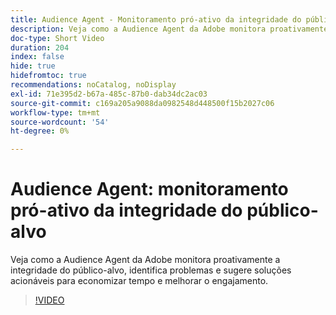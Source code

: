 ```yaml
---
title: Audience Agent - Monitoramento pró-ativo da integridade do público-alvo
description: Veja como a Audience Agent da Adobe monitora proativamente a integridade do público-alvo, identifica problemas e sugere soluções acionáveis para economizar tempo e melhorar o engajamento.
doc-type: Short Video
duration: 204
index: false
hide: true
hidefromtoc: true
recommendations: noCatalog, noDisplay
exl-id: 71e395d2-b67a-485c-87b0-dab34dc2ac03
source-git-commit: c169a205a9088da0982548d448500f15b2027c06
workflow-type: tm+mt
source-wordcount: '54'
ht-degree: 0%

---
```


# Audience Agent: monitoramento pró-ativo da integridade do público-alvo

Veja como a Audience Agent da Adobe monitora proativamente a integridade do público-alvo, identifica problemas e sugere soluções acionáveis para economizar tempo e melhorar o engajamento.

<!-- 62_S653_3442539_203_audience-agent-proactive-audience-health-monitoring -->
>[!VIDEO](https://video.tv.adobe.com/v/3460060/?learn=on&enablevpops=true&captions=por_br)

